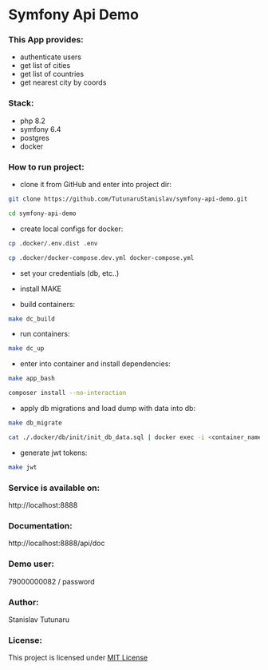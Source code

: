# Symfony Api Demo

### This App provides:
* authenticate users
* get list of cities
* get list of countries
* get nearest city by coords

### Stack:
* php 8.2
* symfony 6.4
* postgres
* docker

### How to run project:
* clone it from GitHub and enter into project dir:
```bash
git clone https://github.com/TutunaruStanislav/symfony-api-demo.git
```
```bash
cd symfony-api-demo
```

* create local configs for docker:
```bash
cp .docker/.env.dist .env
```
```bash
cp .docker/docker-compose.dev.yml docker-compose.yml
```

* set your credentials (db, etc..)

* install MAKE

* build containers:
```bash
make dc_build
```

* run containers:
```bash
make dc_up
```

* enter into container and install dependencies:
```bash
make app_bash
```
```bash
composer install --no-interaction
```

* apply db migrations and load dump with data into db:
```bash
make db_migrate
```
```bash
cat ./.docker/db/init/init_db_data.sql | docker exec -i <container_name> psql -U <POSTGRES_USER> -d <POSTGRES_DB>
```

* generate jwt tokens:
```bash
make jwt
```

### Service is available on:
http://localhost:8888

### Documentation:
http://localhost:8888/api/doc

### Demo user:
79000000082 / password

### Author:
Stanislav Tutunaru

### License:
This project is licensed under [MIT License](https://github.com/TutunaruStanislav/symfony-api-demo/blob/master/LICENSE)
